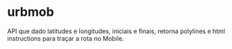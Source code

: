 # urbmob
API que dado latitudes e longitudes, iniciais e finais, retorna polylines e html instructions para traçar a rota no Mobile.
